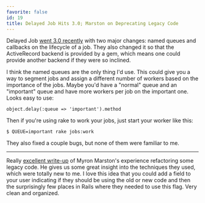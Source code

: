 ```yaml
---
favorite: false
id: 19
title: Delayed Job Hits 3.0; Marston on Deprecating Legacy Code
---
```


Delayed Job [went 3.0 recently][dj_post] with two major changes: named queues
and callbacks on the lifecycle of a job. They also changed it so that the
ActiveRecord backend is provided by a gem, which means one could provide another
backend if they were so inclined.

I think the named queues are the only thing I'd use. This could give you a way
to segment jobs and assign a different number of workers based on the importance
of the jobs. Maybe you'd have a "normal" queue and an "important" queue and have
more workers per job on the important one. Looks easy to use:

```
object.delay(:queue => 'important').method
```

Then if you're using rake to work your jobs, just start your worker like this:

```
$ QUEUE=important rake jobs:work
```

They also fixed a couple bugs, but none of them were familiar to me.

---

Really [excellent write-up][dep_rails] of Myron Marston's experience refactoring
some legacy code. He gives us some great insight into the techniques they used,
which were totally new to me. I love this idea that you could add a field to
your user indicating if they should be using the old or new code and then the
surprisingly few places in Rails where they needed to use this flag. Very clean
and organized.

[dj_post]: http://collectiveidea.com/blog/archives/2012/01/04/the-big-three-oh
[dep_rails]: http://myronmars.to/n/dev-blog/2011/12/deprecating-a-legacy-subsystem-in-rails
